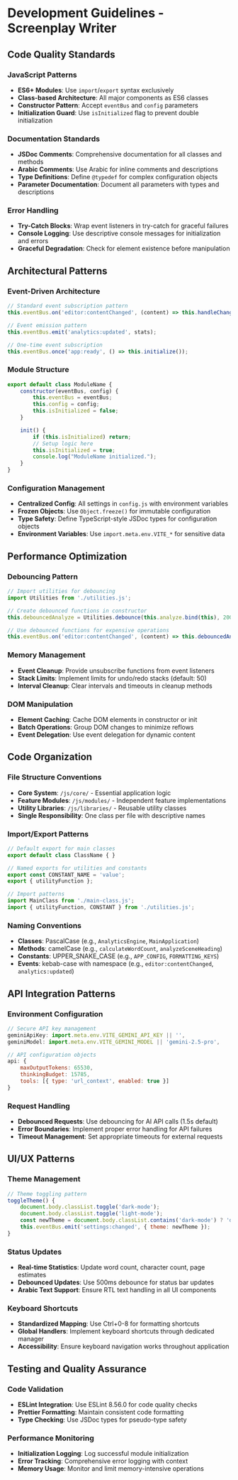 # Development Guidelines - Screenplay Writer

## Code Quality Standards

### JavaScript Patterns
- **ES6+ Modules**: Use `import`/`export` syntax exclusively
- **Class-based Architecture**: All major components as ES6 classes
- **Constructor Pattern**: Accept `eventBus` and `config` parameters
- **Initialization Guard**: Use `isInitialized` flag to prevent double initialization

### Documentation Standards
- **JSDoc Comments**: Comprehensive documentation for all classes and methods
- **Arabic Comments**: Use Arabic for inline comments and descriptions
- **Type Definitions**: Define `@typedef` for complex configuration objects
- **Parameter Documentation**: Document all parameters with types and descriptions

### Error Handling
- **Try-Catch Blocks**: Wrap event listeners in try-catch for graceful failures
- **Console Logging**: Use descriptive console messages for initialization and errors
- **Graceful Degradation**: Check for element existence before manipulation

## Architectural Patterns

### Event-Driven Architecture
```javascript
// Standard event subscription pattern
this.eventBus.on('editor:contentChanged', (content) => this.handleChange(content));

// Event emission pattern
this.eventBus.emit('analytics:updated', stats);

// One-time event subscription
this.eventBus.once('app:ready', () => this.initialize());
```

### Module Structure
```javascript
export default class ModuleName {
    constructor(eventBus, config) {
        this.eventBus = eventBus;
        this.config = config;
        this.isInitialized = false;
    }

    init() {
        if (this.isInitialized) return;
        // Setup logic here
        this.isInitialized = true;
        console.log("ModuleName initialized.");
    }
}
```

### Configuration Management
- **Centralized Config**: All settings in `config.js` with environment variables
- **Frozen Objects**: Use `Object.freeze()` for immutable configuration
- **Type Safety**: Define TypeScript-style JSDoc types for configuration objects
- **Environment Variables**: Use `import.meta.env.VITE_*` for sensitive data

## Performance Optimization

### Debouncing Pattern
```javascript
// Import utilities for debouncing
import Utilities from './utilities.js';

// Create debounced functions in constructor
this.debouncedAnalyze = Utilities.debounce(this.analyze.bind(this), 2000);

// Use debounced functions for expensive operations
this.eventBus.on('editor:contentChanged', (content) => this.debouncedAnalyze(content));
```

### Memory Management
- **Event Cleanup**: Provide unsubscribe functions from event listeners
- **Stack Limits**: Implement limits for undo/redo stacks (default: 50)
- **Interval Cleanup**: Clear intervals and timeouts in cleanup methods

### DOM Manipulation
- **Element Caching**: Cache DOM elements in constructor or init
- **Batch Operations**: Group DOM changes to minimize reflows
- **Event Delegation**: Use event delegation for dynamic content

## Code Organization

### File Structure Conventions
- **Core System**: `/js/core/` - Essential application logic
- **Feature Modules**: `/js/modules/` - Independent feature implementations  
- **Utility Libraries**: `/js/libraries/` - Reusable utility classes
- **Single Responsibility**: One class per file with descriptive names

### Import/Export Patterns
```javascript
// Default export for main classes
export default class ClassName { }

// Named exports for utilities and constants
export const CONSTANT_NAME = 'value';
export { utilityFunction };

// Import patterns
import MainClass from './main-class.js';
import { utilityFunction, CONSTANT } from './utilities.js';
```

### Naming Conventions
- **Classes**: PascalCase (e.g., `AnalyticsEngine`, `MainApplication`)
- **Methods**: camelCase (e.g., `calculateWordCount`, `analyzeSceneHeading`)
- **Constants**: UPPER_SNAKE_CASE (e.g., `APP_CONFIG`, `FORMATTING_KEYS`)
- **Events**: kebab-case with namespace (e.g., `editor:contentChanged`, `analytics:updated`)

## API Integration Patterns

### Environment Configuration
```javascript
// Secure API key management
geminiApiKey: import.meta.env.VITE_GEMINI_API_KEY || '',
geminiModel: import.meta.env.VITE_GEMINI_MODEL || 'gemini-2.5-pro',

// API configuration objects
api: {
    maxOutputTokens: 65530,
    thinkingBudget: 15785,
    tools: [{ type: 'url_context', enabled: true }]
}
```

### Request Handling
- **Debounced Requests**: Use debouncing for AI API calls (1.5s default)
- **Error Boundaries**: Implement proper error handling for API failures
- **Timeout Management**: Set appropriate timeouts for external requests

## UI/UX Patterns

### Theme Management
```javascript
// Theme toggling pattern
toggleTheme() {
    document.body.classList.toggle('dark-mode');
    document.body.classList.toggle('light-mode');
    const newTheme = document.body.classList.contains('dark-mode') ? 'dark-mode' : 'light-mode';
    this.eventBus.emit('settings:changed', { theme: newTheme });
}
```

### Status Updates
- **Real-time Statistics**: Update word count, character count, page estimates
- **Debounced Updates**: Use 500ms debounce for status bar updates
- **Arabic Text Support**: Ensure RTL text handling in all UI components

### Keyboard Shortcuts
- **Standardized Mapping**: Use Ctrl+0-8 for formatting shortcuts
- **Global Handlers**: Implement keyboard shortcuts through dedicated manager
- **Accessibility**: Ensure keyboard navigation works throughout application

## Testing and Quality Assurance

### Code Validation
- **ESLint Integration**: Use ESLint 8.56.0 for code quality checks
- **Prettier Formatting**: Maintain consistent code formatting
- **Type Checking**: Use JSDoc types for pseudo-type safety

### Performance Monitoring
- **Initialization Logging**: Log successful module initialization
- **Error Tracking**: Comprehensive error logging with context
- **Memory Usage**: Monitor and limit memory-intensive operations